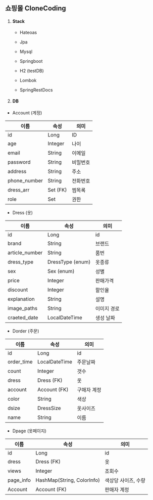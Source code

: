 ## 쇼핑몰 CloneCoding

1. #### Stack

   * Hateoas

   * Jpa
   * Mysql
   * Springboot
   * H2 (testDB)
   * Lombok
   * SpringRestDocs

   

2. ####  DB

* Account (계정)

| 이름         | 속성             | 의미     |
| ------------ | ---------------- | -------- |
| id           | Long             | ID       |
| age          | Integer          | 나이     |
| email        | String           | 이메일   |
| password     | String           | 비밀번호 |
| address      | String           | 주소     |
| phone_number | String           | 전화번호 |
| dress_arr    | Set<Dress> (FK)  | 찜목록   |
| role         | Set<AccountRole> | 권한     |



* Dress (옷)

| 이름           | 속성             | 의미        |
| -------------- | ---------------- | ----------- |
| id             | Long             | id          |
| brand          | String           | 브랜드      |
| article_number | String           | 품번        |
| dress_type     | DressType (enum) | 옷종류      |
| sex            | Sex (enum)       | 성별        |
| price          | Integer          | 판매가격    |
| discount       | Integer          | 할인율      |
| explanation    | String           | 설명        |
| image_paths    | String           | 이미지 경로 |
| craeted_date   | LocalDateTime    | 생성 날짜   |



* Dorder (주문)

| 이름       | 속성          | 의미        |
| ---------- | ------------- | ----------- |
| id         | Long          | id          |
| order_time | LocalDateTime | 주문날짜    |
| count      | Integer       | 갯수        |
| dress      | Dress (FK)    | 옷          |
| account    | Account (FK)  | 구매자 계정 |
| color      | String        | 색상        |
| dsize      | DressSize     | 옷사이즈    |
| name       | String        | 이름        |



* Dpage (옷페이지)

| 이름      | 속성                       | 의미                |
| --------- | -------------------------- | ------------------- |
| id        | Long                       | id                  |
| dress     | Dress (FK)                 | 옷                  |
| views     | Integer                    | 조회수              |
| page_info | HashMap(String, ColorInfo) | 색상당 사이즈, 수량 |
| Account   | Account (FK)               | 판매자 계정         |



